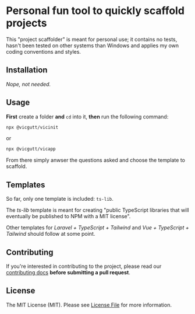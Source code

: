 # Personal fun tool to quickly scaffold projects

This "project scaffolder" is meant for personal use; it contains no tests, hasn't been tested on other systems than Windows and applies my own coding conventions and styles.

## Installation

_Nope, not needed._

## Usage

**First** create a folder **and** `cd` into it, **then** run the following command:

```bash
npx @vicgutt/vicinit
```

or

```bash
npx @vicgutt/vicapp
```

From there simply anwser the questions asked and choose the template to scaffold.

## Templates

So far, only one template is included: `ts-lib`.

The _ts-lib_ template is meant for creating "public TypeScript libraries that will eventually be published to NPM with a MIT license".

Other templates for _Laravel + TypeScript + Tailwind_ and _Vue + TypeScript + Tailwind_ should follow at some point.

<!-- ## Changelog

Please see [CHANGELOG](CHANGELOG.md) for more information what has changed recently. -->

## Contributing

If you're interested in contributing to the project, please read our [contributing docs](https://github.com/VicGUTT/vicinit/blob/main/.github/CONTRIBUTING.md) **before submitting a pull request**.

## License

The MIT License (MIT). Please see [License File](LICENSE) for more information.
